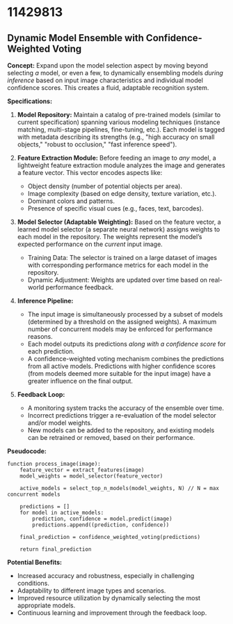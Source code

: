 # 11429813

## Dynamic Model Ensemble with Confidence-Weighted Voting

**Concept:** Expand upon the model selection aspect by moving beyond selecting *a* model, or even a few, to dynamically ensembling models *during inference* based on input image characteristics and individual model confidence scores. This creates a fluid, adaptable recognition system.

**Specifications:**

1.  **Model Repository:** Maintain a catalog of pre-trained models (similar to current specification) spanning various modeling techniques (instance matching, multi-stage pipelines, fine-tuning, etc.). Each model is tagged with metadata describing its strengths (e.g., "high accuracy on small objects," "robust to occlusion," "fast inference speed").

2.  **Feature Extraction Module:** Before feeding an image to *any* model, a lightweight feature extraction module analyzes the image and generates a feature vector. This vector encodes aspects like:
    *   Object density (number of potential objects per area).
    *   Image complexity (based on edge density, texture variation, etc.).
    *   Dominant colors and patterns.
    *   Presence of specific visual cues (e.g., faces, text, barcodes).

3.  **Model Selector (Adaptable Weighting):** Based on the feature vector, a learned model selector (a separate neural network) assigns weights to each model in the repository. The weights represent the model’s expected performance on the *current* input image.
    *   Training Data: The selector is trained on a large dataset of images with corresponding performance metrics for each model in the repository.
    *   Dynamic Adjustment: Weights are updated over time based on real-world performance feedback.

4.  **Inference Pipeline:**
    *   The input image is simultaneously processed by a subset of models (determined by a threshold on the assigned weights). A maximum number of concurrent models may be enforced for performance reasons.
    *   Each model outputs its predictions *along with a confidence score* for each prediction.
    *   A confidence-weighted voting mechanism combines the predictions from all active models. Predictions with higher confidence scores (from models deemed more suitable for the input image) have a greater influence on the final output.

5.  **Feedback Loop:**
    *   A monitoring system tracks the accuracy of the ensemble over time.
    *   Incorrect predictions trigger a re-evaluation of the model selector and/or model weights.
    *   New models can be added to the repository, and existing models can be retrained or removed, based on their performance.

**Pseudocode:**

```
function process_image(image):
    feature_vector = extract_features(image)
    model_weights = model_selector(feature_vector)

    active_models = select_top_n_models(model_weights, N) // N = max concurrent models

    predictions = []
    for model in active_models:
        prediction, confidence = model.predict(image)
        predictions.append((prediction, confidence))

    final_prediction = confidence_weighted_voting(predictions)

    return final_prediction
```

**Potential Benefits:**

*   Increased accuracy and robustness, especially in challenging conditions.
*   Adaptability to different image types and scenarios.
*   Improved resource utilization by dynamically selecting the most appropriate models.
*   Continuous learning and improvement through the feedback loop.